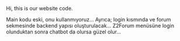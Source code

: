 Hi, this is our website code.


Main kodu eski, onu kullanmıyoruz...
Ayrıca; login kısmında ve forum sekmesinde backend yapısı oluşturulacak...
Z2Forum menüsüne login olunduktan sonra chatbot da olursa güzel olur...
